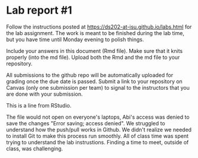
<!-- README.md is generated from README.Rmd. Please edit the README.Rmd file -->

# Lab report \#1

Follow the instructions posted at
<https://ds202-at-isu.github.io/labs.html> for the lab assignment. The
work is meant to be finished during the lab time, but you have time
until Monday evening to polish things.

Include your answers in this document (Rmd file). Make sure that it
knits properly (into the md file). Upload both the Rmd and the md file
to your repository.

All submissions to the github repo will be automatically uploaded for
grading once the due date is passed. Submit a link to your repository on
Canvas (only one submission per team) to signal to the instructors that
you are done with your submission.

This is a line from RStudio.

The file would not open on everyone's laptops, Abi's access was denied to save the changes "Error saving; access denied".
We struggled to understand how the push/pull works in Github. 
We didn't realize we needed to install Git to make this process run smoothly. 
All of class time was spent trying to understand the lab instrustions. Finding a time to meet, outside of class, was challenging.
